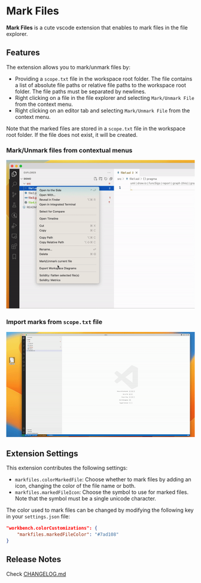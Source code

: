 # Mark Files

**Mark Files** is a cute vscode extension that enables to mark files in the file explorer.

## Features

The extension allows you to mark/unmark files by:

* Providing a `scope.txt` file in the workspace root folder. The file contains a list of absolute file paths or relative file paths to the workspace root folder. The file paths must be separated by newlines.
* Right clicking on a file in the file explorer and selecting `Mark/Unmark File` from the context menu.
* Right clicking on an editor tab and selecting `Mark/Unmark File` from the context menu.

Note that the marked files are stored in a `scope.txt` file in the workspace root folder. If the file does not exist, it will be created.

### Mark/Unmark files from contextual menus

![Mark/Unmark files](images/markfile.gif)

### Import marks from `scope.txt` file

![Mark files from scope file](images/scope.gif)


## Extension Settings

This extension contributes the following settings:

* `markfiles.colorMarkedFile`: Choose whether to mark files by adding an icon, changing the color of the file name or both.
* `markfiles.markedFileIcon`: Choose the symbol to use for marked files. Note that the symbol must be a single unicode character.

The color used to mark files can be changed by modifying the following key in your `settings.json` file:

```json
"workbench.colorCustomizations": {
    "markfiles.markedFileColor": "#7ad108"
}
```


## Release Notes

Check [CHANGELOG.md](CHANGELOG.md)
